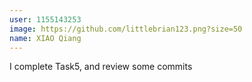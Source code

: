 ```yaml
---
user: 1155143253
image: https://github.com/littlebrian123.png?size=50
name: XIAO Qiang
---
```

I complete Task5, and review some commits
